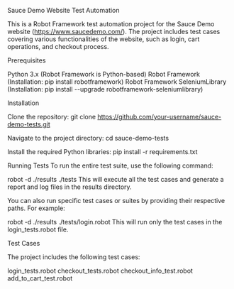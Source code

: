 Sauce Demo Website Test Automation

This is a Robot Framework test automation project for the Sauce Demo website (https://www.saucedemo.com/). The project includes test cases covering various functionalities of the website, such as login, cart operations, and checkout process.

Prerequisites

Python 3.x (Robot Framework is Python-based)
Robot Framework (Installation: pip install robotframework)
Robot Framework SeleniumLibrary (Installation: pip install --upgrade robotframework-seleniumlibrary)

Installation

Clone the repository:
git clone https://github.com/your-username/sauce-demo-tests.git

Navigate to the project directory:
cd sauce-demo-tests

Install the required Python libraries:
pip install -r requirements.txt

Running Tests
To run the entire test suite, use the following command:

robot -d ./results ./tests
This will execute all the test cases and generate a report and log files in the results directory.

You can also run specific test cases or suites by providing their respective paths. For example:

robot -d ./results ./tests/login.robot
This will run only the test cases in the login_tests.robot file.

Test Cases

The project includes the following test cases:

login_tests.robot
checkout_tests.robot
checkout_info_test.robot
add_to_cart_test.robot
